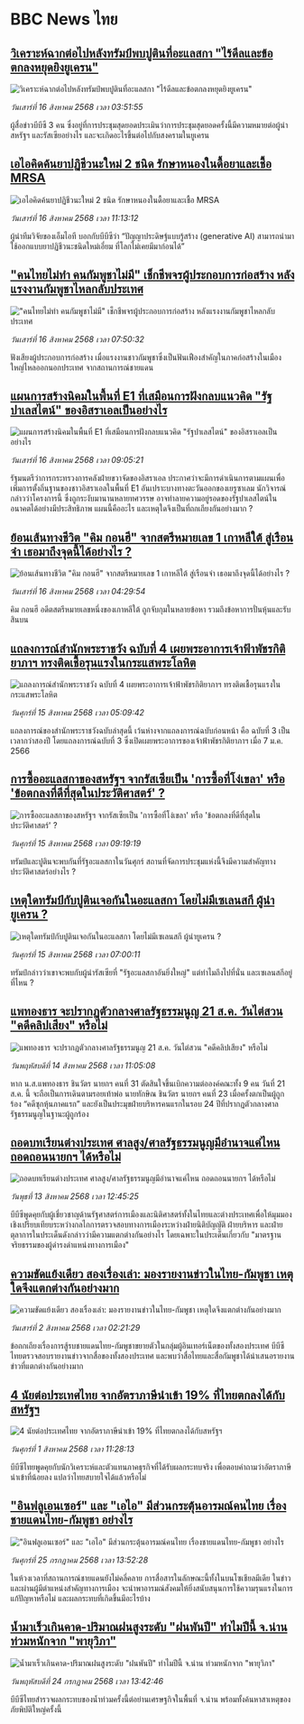 # BBC News ไทย## [วิเคราะห์ฉากต่อไปหลังทรัมป์พบปูตินที่อะแลสกา "ไร้ดีลและข้อตกลงหยุดยิงยูเครน" ](https://www.bbc.com/thai/articles/c4gl9e39e5lo?at_medium=RSS&at_campaign=rss?at_campaign=githubrss)![วิเคราะห์ฉากต่อไปหลังทรัมป์พบปูตินที่อะแลสกา "ไร้ดีลและข้อตกลงหยุดยิงยูเครน" ](https://ichef.bbci.co.uk/ace/ws/240/cpsprodpb/9181/live/25d9aef0-7a54-11f0-ab3e-bd52082cd0ae.jpg)_วันเสาร์ที่ 16 สิงหาคม 2568 เวลา 03:51:55_ผู้สื่อข่าวบีบีซี 3 คน ซึ่งอยู่ที่การประชุมสุดยอดประเมินว่าการประชุมสุดยอดครั้งนี้มีความหมายต่อผู้นำสหรัฐฯ และรัสเซียอย่างไร และจะเกิดอะไรขึ้นต่อไปกับสงครามในยูเครน## [เอไอคิดค้นยาปฏิชีวนะใหม่ 2 ชนิด รักษาหนองในดื้อยาและเชื้อ MRSA](https://www.bbc.com/thai/articles/cdxye54l42ko?at_medium=RSS&at_campaign=rss?at_campaign=githubrss)![เอไอคิดค้นยาปฏิชีวนะใหม่ 2 ชนิด รักษาหนองในดื้อยาและเชื้อ MRSA](https://ichef.bbci.co.uk/ace/ws/240/cpsprodpb/6a8b/live/e72b74a0-78f9-11f0-9c8b-7558ba906e15.jpg)_วันเสาร์ที่ 16 สิงหาคม 2568 เวลา 11:13:12_ผู้นำทีมวิจัยของเอ็มไอที บอกกับบีบีซีว่า “ปัญญาประดิษฐ์แบบรู้สร้าง (generative AI) สามารถนำมาใช้ออกแบบยาปฏิชีวนะชนิดใหม่เอี่ยม ที่โลกไม่เคยมีมาก่อนได้”## ["คนไทยไม่ทำ คนกัมพูชาไม่มี" เช็กชีพจรผู้ประกอบการก่อสร้าง หลังแรงงานกัมพูชาไหลกลับประเทศ](https://www.bbc.com/thai/articles/cj9w790pn0xo?at_medium=RSS&at_campaign=rss?at_campaign=githubrss)!["คนไทยไม่ทำ คนกัมพูชาไม่มี" เช็กชีพจรผู้ประกอบการก่อสร้าง หลังแรงงานกัมพูชาไหลกลับประเทศ](https://ichef.bbci.co.uk/ace/ws/240/cpsprodpb/e2e2/live/2c8f1f90-79c9-11f0-8827-ede848a7813c.jpg)_วันเสาร์ที่ 16 สิงหาคม 2568 เวลา 07:50:32_ฟังเสียงผู้ประกอบการก่อสร้าง เมื่อแรงงานชาวกัมพูชาซึ่งเป็นฟันเฟืองสำคัญในภาคก่อสร้างในเมืองใหญ่ไหลออกนอกประเทศ จากสถานการณ์ชายแดน## [แผนการสร้างนิคมในพื้นที่ E1 ที่เสมือนการฝังกลบแนวคิด "รัฐปาเลสไตน์" ของอิสราเอลเป็นอย่างไร ](https://www.bbc.com/thai/articles/cdrknkrdm45o?at_medium=RSS&at_campaign=rss?at_campaign=githubrss)![แผนการสร้างนิคมในพื้นที่ E1 ที่เสมือนการฝังกลบแนวคิด "รัฐปาเลสไตน์" ของอิสราเอลเป็นอย่างไร ](https://ichef.bbci.co.uk/ace/ws/240/cpsprodpb/12f1/live/a57afd00-79f3-11f0-87a7-fdfee4a863a8.jpg)_วันเสาร์ที่ 16 สิงหาคม 2568 เวลา 09:05:21_รัฐมนตรีว่าการกระทรวงการคลังฝ่ายขวาจัดของอิสราเอล ประกาศว่าจะมีการดำเนินการตามแผนเพื่อเพิ่มการตั้งถิ่นฐานของชาวอิสราเอลในพื้นที่ E1 อันเปราะบางทางตะวันออกของเยรูซาเลม นักวิจารณ์กล่าวว่าโครงการนี้ ซึ่งถูกระงับมานานหลายทศวรรษ อาจทำลายความอยู่รอดของรัฐปาเลสไตน์ในอนาคตได้อย่างมีประสิทธิภาพ แผนนี้คืออะไร และเหตุใดจึงเป็นที่ถกเถียงกันอย่างมาก ?## [ย้อนเส้นทางชีวิต "คิม กอนฮี" จากสตรีหมายเลข 1 เกาหลีใต้ สู่เรือนจำ เธอมาถึงจุดนี้ได้อย่างไร ?](https://www.bbc.com/thai/articles/cqle925dx51o?at_medium=RSS&at_campaign=rss?at_campaign=githubrss)![ย้อนเส้นทางชีวิต "คิม กอนฮี" จากสตรีหมายเลข 1 เกาหลีใต้ สู่เรือนจำ เธอมาถึงจุดนี้ได้อย่างไร ?](https://ichef.bbci.co.uk/ace/ws/240/cpsprodpb/bd85/live/9c7518a0-784d-11f0-a68b-87ae01499ab8.jpg)_วันเสาร์ที่ 16 สิงหาคม 2568 เวลา 04:29:54_คิม กอนฮี อดีตสตรีหมายเลขหนึ่งของเกาหลีใต้ ถูกจับกุมในหลายข้อหา รวมถึงข้อหาการปั่นหุ้นและรับสินบน## [แถลงการณ์สำนักพระราชวัง ฉบับที่ 4 เผยพระอาการเจ้าฟ้าพัชรกิติยาภาฯ ทรงติดเชื้อรุนแรงในกระแสพระโลหิต](https://www.bbc.com/thai/articles/c207edz2jzeo?at_medium=RSS&at_campaign=rss?at_campaign=githubrss)![แถลงการณ์สำนักพระราชวัง ฉบับที่ 4 เผยพระอาการเจ้าฟ้าพัชรกิติยาภาฯ ทรงติดเชื้อรุนแรงในกระแสพระโลหิต](https://ichef.bbci.co.uk/ace/ws/240/cpsprodpb/3912/live/64bd8cb0-7994-11f0-83cc-c5da98c419b8.jpg)_วันศุกร์ที่ 15 สิงหาคม 2568 เวลา 05:09:42_แถลงการณ์ของสำนักพระราชวังฉบับล่าสุดนี้ เว้นห่างจากแถลงการณ์ฉบับก่อนหน้า คือ ฉบับที่ 3 เป็นเวลากว่าสองปี โดยแถลงการณ์ฉบับที่ 3 ซึ่งเปิดเผยพระอาการของเจ้าฟ้าพัชรกิติยาภาฯ เมื่อ 7 ม.ค. 2566## [การซื้ออะแลสกาของสหรัฐฯ จากรัสเซียเป็น 'การซื้อที่โง่เขลา' หรือ 'ข้อตกลงที่ดีที่สุดในประวัติศาสตร์' ?](https://www.bbc.com/thai/articles/c3wn9j2qen7o?at_medium=RSS&at_campaign=rss?at_campaign=githubrss)![การซื้ออะแลสกาของสหรัฐฯ จากรัสเซียเป็น 'การซื้อที่โง่เขลา' หรือ 'ข้อตกลงที่ดีที่สุดในประวัติศาสตร์' ?](https://ichef.bbci.co.uk/ace/ws/240/cpsprodpb/3e7e/live/83a3ce80-7851-11f0-bc6c-918b6531c522.jpg)_วันศุกร์ที่ 15 สิงหาคม 2568 เวลา 09:19:19_ทรัมป์และปูตินจะพบกันที่รัฐอะแลสกาในวันศุกร์ สถานที่จัดการประชุมแห่งนี้จึงมีความสำคัญทางประวัติศาสตร์อย่างไร ?## [เหตุใดทรัมป์กับปูตินเจอกันในอะแลสกา โดยไม่มีเซเลนสกี ผู้นำยูเครน ?](https://www.bbc.com/thai/articles/cx299390y5xo?at_medium=RSS&at_campaign=rss?at_campaign=githubrss)![เหตุใดทรัมป์กับปูตินเจอกันในอะแลสกา โดยไม่มีเซเลนสกี ผู้นำยูเครน ?](https://ichef.bbci.co.uk/ace/ws/240/cpsprodpb/7353/live/b2a46c30-746e-11f0-ad5a-6daee3ba97a6.jpg)_วันศุกร์ที่ 15 สิงหาคม 2568 เวลา 07:00:11_ทรัมป์กล่าวว่าเขาจะพบกับผู้นำรัสเซียที่ "รัฐอะแลสกาอันยิ่งใหญ่" แต่ทำไมถึงไปที่นั่น และเซเลนสกีอยู่ที่ไหน ?## [แพทองธาร จะปรากฏตัวกลางศาลรัฐธรรมนูญ 21 ส.ค. วันไต่สวน "คดีคลิปเสียง" หรือไม่](https://www.bbc.com/thai/articles/c07pmdn08d2o?at_medium=RSS&at_campaign=rss?at_campaign=githubrss)![แพทองธาร จะปรากฏตัวกลางศาลรัฐธรรมนูญ 21 ส.ค. วันไต่สวน "คดีคลิปเสียง" หรือไม่](https://ichef.bbci.co.uk/ace/ws/240/cpsprodpb/6b5c/live/0bc88360-78fb-11f0-9c8b-7558ba906e15.jpg)_วันพฤหัสบดีที่ 14 สิงหาคม 2568 เวลา 11:05:08_หาก น.ส.แพทองธาร ชินวัตร นายกฯ คนที่ 31 ตัดสินใจขึ้นเบิกความต่อองค์คณะทั้ง 9 คน วันที่ 21 ส.ค. นี้ จะถือเป็นการเดินตามรอยเท้าพ่อ นายทักษิณ ชินวัตร นายกฯ คนที่ 23 เมื่อครั้งตกเป็นผู้ถูกร้อง “คดีซุกหุ้นภาคแรก” และยังเป็นประมุขฝ่ายบริหารคนแรกในรอบ 24 ปีที่ปรากฏตัวกลางศาลรัฐธรรมนูญในฐานะผู้ถูกร้อง## [ถอดบทเรียนต่างประเทศ ศาลสูง/ศาลรัฐธรรมนูญมีอำนาจแค่ไหน ถอดถอนนายกฯ ได้หรือไม่](https://www.bbc.com/thai/articles/c2d02kj6rkdo?at_medium=RSS&at_campaign=rss?at_campaign=githubrss)![ถอดบทเรียนต่างประเทศ ศาลสูง/ศาลรัฐธรรมนูญมีอำนาจแค่ไหน ถอดถอนนายกฯ ได้หรือไม่](https://ichef.bbci.co.uk/ace/ws/240/cpsprodpb/eb0e/live/3394c3e0-6154-11f0-9ac1-7909829e72c5.png)_วันพุธที่ 13 สิงหาคม 2568 เวลา 12:45:25_บีบีซีพูดคุยกับผู้เชี่ยวชาญด้านรัฐศาสตร์การเมืองและนิติศาสตร์ทั้งในไทยและต่างประเทศเพื่อให้มุมมองเชิงเปรียบเทียบระหว่างกลไกการตรวจสอบทางการเมืองระหว่างฝ่ายนิติบัญญัติ ฝ่ายบริหาร และฝ่ายตุลาการในประเด็นดังกล่าวว่ามีความแตกต่างกันอย่างไร โดยเฉพาะในประเด็นเกี่ยวกับ "มาตรฐานจริยธรรมของผู้ดำรงดำแหน่งทางการเมือง"## [ความขัดแย้งเดียว สองเรื่องเล่า: มองรายงานข่าวในไทย-กัมพูชา เหตุใดจึงแตกต่างกันอย่างมาก](https://www.bbc.com/thai/articles/ckgj9nj8q2yo?at_medium=RSS&at_campaign=rss?at_campaign=githubrss)![ความขัดแย้งเดียว สองเรื่องเล่า: มองรายงานข่าวในไทย-กัมพูชา เหตุใดจึงแตกต่างกันอย่างมาก](https://ichef.bbci.co.uk/ace/ws/240/cpsprodpb/c720/live/35ac2d10-6f48-11f0-af20-030418be2ca5.jpg)_วันเสาร์ที่ 2 สิงหาคม 2568 เวลา 02:21:29_ข้อถกเถียงเรื่องการสู้รบชายแดนไทย-กัมพูชาขยายตัวในกลุ่มผู้อินเทอร์เน็ตของทั้งสองประเทศ บีบีซีไทยตรวจสอบรายงานข่าวจากสื่อของทั้งสองประเทศ และพบว่าสื่อไทยและสื่อกัมพูชาได้นำเสนอรายงานข่าวที่แตกต่างกันอย่างมาก## [4 นัยต่อประเทศไทย จากอัตราภาษีนำเข้า 19% ที่ไทยตกลงได้กับสหรัฐฯ](https://www.bbc.com/thai/articles/c93982k10k5o?at_medium=RSS&at_campaign=rss?at_campaign=githubrss)![4 นัยต่อประเทศไทย จากอัตราภาษีนำเข้า 19% ที่ไทยตกลงได้กับสหรัฐฯ](https://ichef.bbci.co.uk/ace/ws/240/cpsprodpb/c593/live/72a04090-6ebb-11f0-af20-030418be2ca5.jpg)_วันศุกร์ที่ 1 สิงหาคม 2568 เวลา 11:28:13_บีบีซีไทยพูดคุยกับนักวิเคราะห์และตัวแทนภาคธุรกิจที่ได้รับผลกระทบจริง เพื่อตอบคำถามว่าอัตราภาษีนำเข้าที่น้อยลง แปลว่าไทยสบายใจได้แล้วหรือไม่## ["อินฟลูเอนเซอร์" และ "เอไอ" มีส่วนกระตุ้นอารมณ์คนไทย เรื่องชายแดนไทย-กัมพูชา อย่างไร](https://www.bbc.com/thai/articles/cj0m0d7gm88o?at_medium=RSS&at_campaign=rss?at_campaign=githubrss)!["อินฟลูเอนเซอร์" และ "เอไอ" มีส่วนกระตุ้นอารมณ์คนไทย เรื่องชายแดนไทย-กัมพูชา อย่างไร](https://ichef.bbci.co.uk/ace/ws/240/cpsprodpb/f22e/live/76f14110-695e-11f0-89ea-4d6f9851f623.jpg)_วันศุกร์ที่ 25 กรกฎาคม 2568 เวลา 13:52:28_ในห้วงเวลาที่สถานการณ์ชายแดนยังไม่คลี่คลาย การสื่อสารในลักษณะนี้ทั้งในบนโซเชียลมีเดีย ในข่าว และผ่านผู้มีตำแหน่งสำคัญทางการเมือง จะนำพาอารมณ์สังคมให้ยิ่งสนับสนุนการใช้ความรุนแรงในการแก้ปัญหาหรือไม่ และผลกระทบที่เกิดขึ้นมีอะไรบ้าง## [น้ำมาเร็วเกินคาด-ปริมาณฝนสูงระดับ "ฝนพันปี" ทำไมปีนี้ จ.น่าน ท่วมหนักจาก "พายุวิภา"](https://www.bbc.com/thai/articles/c3ene8x44yno?at_medium=RSS&at_campaign=rss?at_campaign=githubrss)![น้ำมาเร็วเกินคาด-ปริมาณฝนสูงระดับ "ฝนพันปี" ทำไมปีนี้ จ.น่าน ท่วมหนักจาก "พายุวิภา"](https://ichef.bbci.co.uk/ace/ws/240/cpsprodpb/6acf/live/6eba5ce0-68b2-11f0-af20-030418be2ca5.jpg)_วันพฤหัสบดีที่ 24 กรกฎาคม 2568 เวลา 13:42:46_บีบีซีไทยสำรวจผลกระทบของน้ำท่วมครั้งนี้ต่อย่านเศรษฐกิจในพื้นที่ จ.น่าน พร้อมทั้งค้นหาสาเหตุของภัยพิบัติใหญ่ครั้งนี้